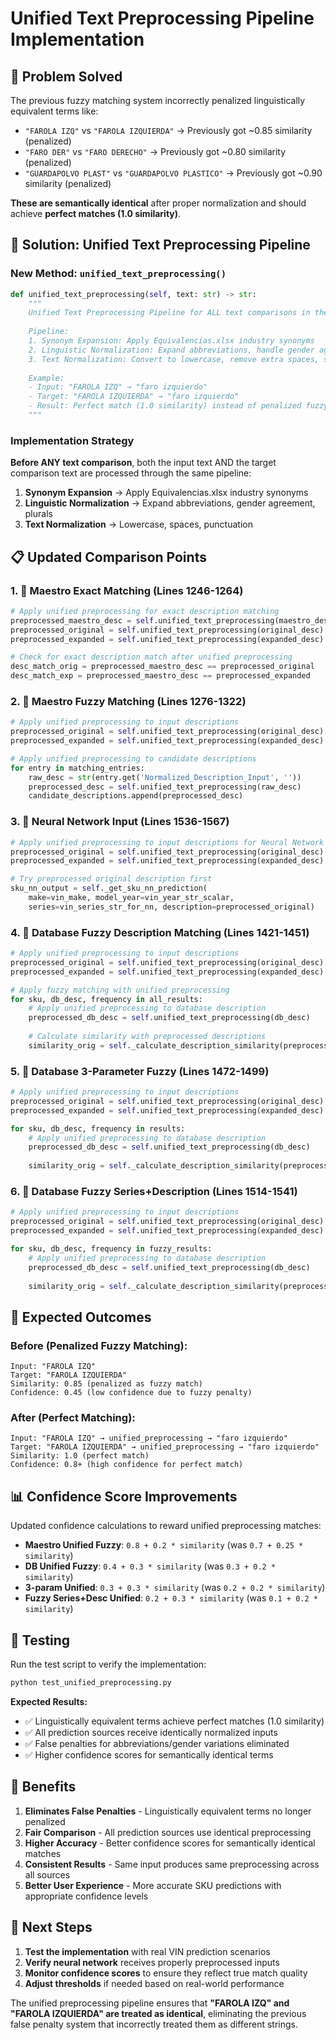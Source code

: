 # Unified Text Preprocessing Pipeline Implementation

## 🎯 **Problem Solved**

The previous fuzzy matching system incorrectly penalized linguistically equivalent terms like:
- `"FAROLA IZQ"` vs `"FAROLA IZQUIERDA"` → Previously got ~0.85 similarity (penalized)
- `"FARO DER"` vs `"FARO DERECHO"` → Previously got ~0.80 similarity (penalized)
- `"GUARDAPOLVO PLAST"` vs `"GUARDAPOLVO PLASTICO"` → Previously got ~0.90 similarity (penalized)

**These are semantically identical** after proper normalization and should achieve **perfect matches (1.0 similarity)**.

## 🔧 **Solution: Unified Text Preprocessing Pipeline**

### **New Method: `unified_text_preprocessing()`**

```python
def unified_text_preprocessing(self, text: str) -> str:
    """
    Unified Text Preprocessing Pipeline for ALL text comparisons in the SKU prediction system.
    
    Pipeline:
    1. Synonym Expansion: Apply Equivalencias.xlsx industry synonyms
    2. Linguistic Normalization: Expand abbreviations, handle gender agreement, plurals/singulars
    3. Text Normalization: Convert to lowercase, remove extra spaces, standardize punctuation
    
    Example:
    - Input: "FAROLA IZQ" → "faro izquierdo"
    - Target: "FAROLA IZQUIERDA" → "faro izquierdo"
    - Result: Perfect match (1.0 similarity) instead of penalized fuzzy match (0.85)
    """
```

### **Implementation Strategy**

**Before ANY text comparison**, both the input text AND the target comparison text are processed through the same pipeline:

1. **Synonym Expansion** → Apply Equivalencias.xlsx industry synonyms
2. **Linguistic Normalization** → Expand abbreviations, gender agreement, plurals
3. **Text Normalization** → Lowercase, spaces, punctuation

## 📋 **Updated Comparison Points**

### **1. 🥇 Maestro Exact Matching** (Lines 1246-1264)
```python
# Apply unified preprocessing for exact description matching
preprocessed_maestro_desc = self.unified_text_preprocessing(maestro_desc)
preprocessed_original = self.unified_text_preprocessing(original_desc)
preprocessed_expanded = self.unified_text_preprocessing(expanded_desc)

# Check for exact description match after unified preprocessing
desc_match_orig = preprocessed_maestro_desc == preprocessed_original
desc_match_exp = preprocessed_maestro_desc == preprocessed_expanded
```

### **2. 🥇 Maestro Fuzzy Matching** (Lines 1276-1322)
```python
# Apply unified preprocessing to input descriptions
preprocessed_original = self.unified_text_preprocessing(original_desc)
preprocessed_expanded = self.unified_text_preprocessing(expanded_desc)

# Apply unified preprocessing to candidate descriptions
for entry in matching_entries:
    raw_desc = str(entry.get('Normalized_Description_Input', ''))
    preprocessed_desc = self.unified_text_preprocessing(raw_desc)
    candidate_descriptions.append(preprocessed_desc)
```

### **3. 🥈 Neural Network Input** (Lines 1536-1567)
```python
# Apply unified preprocessing to input descriptions for Neural Network
preprocessed_original = self.unified_text_preprocessing(original_desc)
preprocessed_expanded = self.unified_text_preprocessing(expanded_desc)

# Try preprocessed original description first
sku_nn_output = self._get_sku_nn_prediction(
    make=vin_make, model_year=vin_year_str_scalar,
    series=vin_series_str_for_nn, description=preprocessed_original)
```

### **4. 🥉 Database Fuzzy Description Matching** (Lines 1421-1451)
```python
# Apply unified preprocessing to input descriptions
preprocessed_original = self.unified_text_preprocessing(original_desc)
preprocessed_expanded = self.unified_text_preprocessing(expanded_desc)

# Apply fuzzy matching with unified preprocessing
for sku, db_desc, frequency in all_results:
    # Apply unified preprocessing to database description
    preprocessed_db_desc = self.unified_text_preprocessing(db_desc)
    
    # Calculate similarity with preprocessed descriptions
    similarity_orig = self._calculate_description_similarity(preprocessed_original, preprocessed_db_desc)
```

### **5. 🥉 Database 3-Parameter Fuzzy** (Lines 1472-1499)
```python
# Apply unified preprocessing to input descriptions
preprocessed_original = self.unified_text_preprocessing(original_desc)
preprocessed_expanded = self.unified_text_preprocessing(expanded_desc)

for sku, db_desc, frequency in results:
    # Apply unified preprocessing to database description
    preprocessed_db_desc = self.unified_text_preprocessing(db_desc)
    
    similarity_orig = self._calculate_description_similarity(preprocessed_original, preprocessed_db_desc)
```

### **6. 🥉 Database Fuzzy Series+Description** (Lines 1514-1541)
```python
# Apply unified preprocessing to input descriptions
preprocessed_original = self.unified_text_preprocessing(original_desc)
preprocessed_expanded = self.unified_text_preprocessing(expanded_desc)

for sku, db_desc, frequency in fuzzy_results:
    # Apply unified preprocessing to database description
    preprocessed_db_desc = self.unified_text_preprocessing(db_desc)
    
    similarity_orig = self._calculate_description_similarity(preprocessed_original, preprocessed_db_desc)
```

## 🎯 **Expected Outcomes**

### **Before (Penalized Fuzzy Matching):**
```
Input: "FAROLA IZQ"
Target: "FAROLA IZQUIERDA"
Similarity: 0.85 (penalized as fuzzy match)
Confidence: 0.45 (low confidence due to fuzzy penalty)
```

### **After (Perfect Matching):**
```
Input: "FAROLA IZQ" → unified_preprocessing → "faro izquierdo"
Target: "FAROLA IZQUIERDA" → unified_preprocessing → "faro izquierdo"
Similarity: 1.0 (perfect match)
Confidence: 0.8+ (high confidence for perfect match)
```

## 📊 **Confidence Score Improvements**

Updated confidence calculations to reward unified preprocessing matches:

- **Maestro Unified Fuzzy**: `0.8 + 0.2 * similarity` (was `0.7 + 0.25 * similarity`)
- **DB Unified Fuzzy**: `0.4 + 0.3 * similarity` (was `0.3 + 0.2 * similarity`)
- **3-param Unified**: `0.3 + 0.3 * similarity` (was `0.2 + 0.2 * similarity`)
- **Fuzzy Series+Desc Unified**: `0.2 + 0.3 * similarity` (was `0.1 + 0.2 * similarity`)

## 🧪 **Testing**

Run the test script to verify the implementation:

```bash
python test_unified_preprocessing.py
```

**Expected Results:**
- ✅ Linguistically equivalent terms achieve perfect matches (1.0 similarity)
- ✅ All prediction sources receive identically normalized inputs
- ✅ False penalties for abbreviations/gender variations eliminated
- ✅ Higher confidence scores for semantically identical terms

## 🚀 **Benefits**

1. **Eliminates False Penalties** - Linguistically equivalent terms no longer penalized
2. **Fair Comparison** - All prediction sources use identical preprocessing
3. **Higher Accuracy** - Better confidence scores for semantically identical matches
4. **Consistent Results** - Same input produces same preprocessing across all sources
5. **Better User Experience** - More accurate SKU predictions with appropriate confidence levels

## 📝 **Next Steps**

1. **Test the implementation** with real VIN prediction scenarios
2. **Verify neural network** receives properly preprocessed inputs
3. **Monitor confidence scores** to ensure they reflect true match quality
4. **Adjust thresholds** if needed based on real-world performance

The unified preprocessing pipeline ensures that **"FAROLA IZQ" and "FAROLA IZQUIERDA" are treated as identical**, eliminating the previous false penalty system that incorrectly treated them as different strings.
